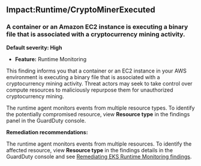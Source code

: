 Impact:Runtime/CryptoMinerExecuted
----------------------------------


### A container or an Amazon EC2 instance is executing a binary file that is associated with a cryptocurrency mining activity.


**Default severity: High**


 * **Feature:** Runtime Monitoring

This finding informs you that a container or an EC2 instance in your AWS environment is executing a binary file that is associated with a cryptocurrency mining activity. Threat actors may seek to take control over compute resources to maliciously repurpose them for unauthorized cryptocurrency mining.


The runtime agent monitors events from multiple resource types. To identify the potentially compromised resource, view **Resource type** in the findings panel in the GuardDuty console.


**Remediation recommendations:**


The runtime agent monitors events from multiple resources. To identify the affected resource, view **Resource type** in the findings details in the GuardDuty console and see [Remediating EKS Runtime Monitoring findings](https://docs.aws.amazon.com/guardduty/latest/ug/guardduty-remediate-eks-runtime-monitoring.html).


